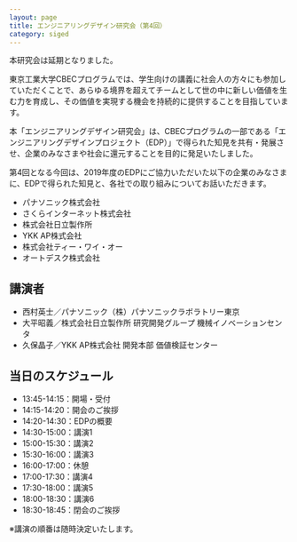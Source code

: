 ```yaml
---
layout: page
title: エンジニアリングデザイン研究会（第4回）
category: siged
---
```


<div class="alert alert-info" role="alert">
本研究会は延期となりました。
</div>


東京工業大学CBECプログラムでは、学生向けの講義に社会人の方々にも参加していただくことで、あらゆる境界を超えてチームとして世の中に新しい価値を生む力を育成し、その価値を実現する機会を持続的に提供することを目指しています。

本「エンジニアリングデザイン研究会」は、CBECプログラムの一部である「エンジニアリングデザインプロジェクト（EDP）」で得られた知見を共有・発展させ、企業のみなさまや社会に還元することを目的に発足いたしました。

第4回となる今回は、2019年度のEDPにご協力いただいた以下の企業のみなさまに、EDPで得られた知見と、各社での取り組みについてお話いただきます。

* パナソニック株式会社
* さくらインターネット株式会社
* 株式会社日立製作所
* YKK AP株式会社
* 株式会社ティー・ワイ・オー
* オートデスク株式会社

## 講演者

* 西村英士／パナソニック（株）パナソニックラボラトリー東京
* 大平昭義／株式会社日立製作所 研究開発グループ 機械イノベーションセンタ
* 久保晶子／YKK AP株式会社 開発本部 価値検証センター

## 当日のスケジュール

* 13:45-14:15：開場・受付
* 14:15-14:20：開会のご挨拶
* 14:20-14:30：EDPの概要
* 14:30-15:00：講演1
* 15:00-15:30：講演2
* 15:30-16:00：講演3
* 16:00-17:00：休憩
* 17:00-17:30：講演4
* 17:30-18:00：講演5
* 18:00-18:30：講演6
* 18:30-18:45：閉会のご挨拶

※講演の順番は随時決定いたします。
